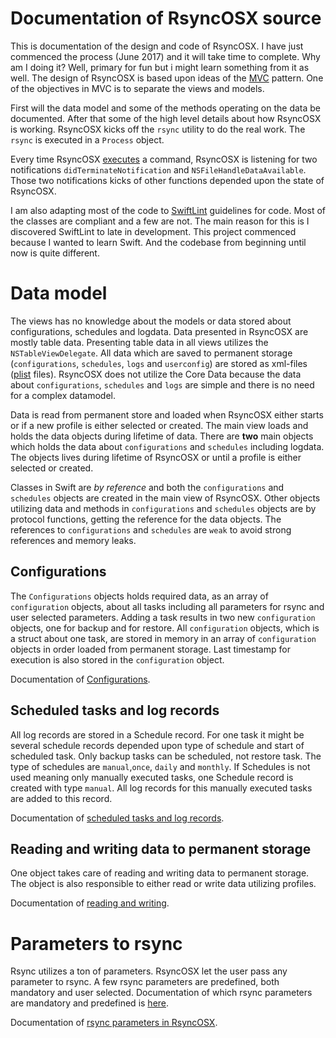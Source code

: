 # Documentation of RsyncOSX source

This is documentation of the design and code of RsyncOSX. I have just commenced the process (June 2017) and it will take time to complete. Why am I doing it? Well, primary for fun but i might learn something from it as well. The design of RsyncOSX is based upon ideas of the [MVC](https://en.wikipedia.org/wiki/Model%E2%80%93view%E2%80%93controller) pattern. One of the objectives in MVC is to separate the views and models.

First will the data model and some of the methods operating on the data be documented. After that some of the high level details about how RsyncOSX is working. RsyncOSX kicks off the `rsync` utility to do the real work. The `rsync` is executed in a `Process` object.

Every time RsyncOSX [executes](https://github.com/rsyncOSX/RsyncOSX/blob/master/RsyncOSX/ProcessCmd.swift) a command, RsyncOSX is listening for two notifications `didTerminateNotification` and `NSFileHandleDataAvailable`. Those two notifications kicks of other functions depended upon the state of RsyncOSX.

I am also adapting most of the code to [SwiftLint](https://github.com/realm/SwiftLint) guidelines for code. Most of the classes are compliant and a few are not. The main reason for this is I discovered SwiftLint to late in development. This project commenced because I wanted to learn Swift. And the codebase from beginning until now is quite different.


# Data model

The views has no knowledge about the models or data stored about configurations, schedules and logdata. Data presented in RsyncOSX are mostly table data. Presenting table data in all views utilizes the `NSTableViewDelegate`. All data which are saved to permanent storage (`configurations`, `schedules`, `logs` and `userconfig`) are stored as xml-files ([plist](https://en.wikipedia.org/wiki/Property_list) files). RsyncOSX does not utilize the Core Data because the data about `configurations`, `schedules` and `logs` are simple and there is no need for a complex datamodel.

Data is read from permanent store and loaded when RsyncOSX either starts or if a new profile is either selected or created. The main view loads and holds the data objects during lifetime of data. There are **two** main objects which holds the data about `configurations` and `schedules` including logdata. The objects lives during lifetime of RsyncOSX or until a profile is either selected or created.

Classes in Swift are *by reference* and both the  `configurations` and `schedules` objects are created in the main view of RsyncOSX. Other objects utilizing data and methods in `configurations` and `schedules` objects are by protocol functions, getting the reference for the data objects. The references to  `configurations` and `schedules` are `weak` to avoid strong references and memory leaks.

## Configurations

The `Configurations` objects holds required data, as an array of `configuration` objects, about all tasks including all parameters for rsync and user selected parameters. Adding a task results in two new `configuration` objects, one for backup and for restore. All `configuration` objects, which is a struct about one task, are stored in memory in an array of `configuration` objects in order loaded from permanent storage. Last timestamp for execution is also stored in the `configuration` object.

Documentation of [Configurations](configs/configuration.md).

## Scheduled tasks and log records

All log records are stored in a Schedule record. For one task it might be several schedule records depended upon type of schedule and start of scheduled task. Only backup tasks can be scheduled, not restore task. The type of schedules are `manual`,`once`, `daily` and `monthly`. If Schedules is not used meaning only manually executed tasks, one Schedule record is created with type `manual`. All log records for this manually executed tasks are added to this record.

Documentation of [scheduled tasks and log records](configs/configurationSchedule.md).


## Reading and writing data to permanent storage

One object takes care of reading and writing data to permanent storage. The object is also responsible to either read or write data utilizing profiles.

Documentation of [reading and writing](configs/readwrite.md).

# Parameters to rsync

Rsync utilizes a ton of parameters. RsyncOSX let the user pass any parameter to rsync. A few rsync parameters are predefined, both mandatory and user selected. Documentation of which rsync parameters are mandatory and predefined is [here](../Parameters.md).

Documentation of [rsync parameters in RsyncOSX](parameters/parameters.md).
